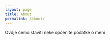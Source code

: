 ```yaml
---
layout: page
title: About
permalink: /about/
---
```

Ovdje ćemo staviti neke općenite podatke o meni